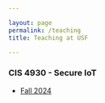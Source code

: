 ```yaml
---

layout: page
permalink: /teaching
title: Teaching at USF

---
```


### CIS 4930 - Secure IoT

- [Fall 2024](/teaching/cis4930)
